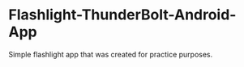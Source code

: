 # Flashlight-ThunderBolt-Android-App

Simple flashlight app that was created for practice purposes.
